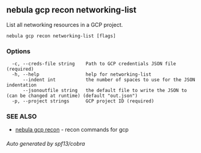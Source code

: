 ## nebula gcp recon networking-list

List all networking resources in a GCP project.

```
nebula gcp recon networking-list [flags]
```

### Options

```
  -c, --creds-file string    Path to GCP credentials JSON file (required)
  -h, --help                 help for networking-list
      --indent int           the number of spaces to use for the JSON indentation
      --jsonoutfile string   the default file to write the JSON to (can be changed at runtime) (default "out.json")
  -p, --project strings      GCP project ID (required)
```

### SEE ALSO

* [nebula gcp recon](nebula_gcp_recon.md)	 - recon commands for gcp

###### Auto generated by spf13/cobra
